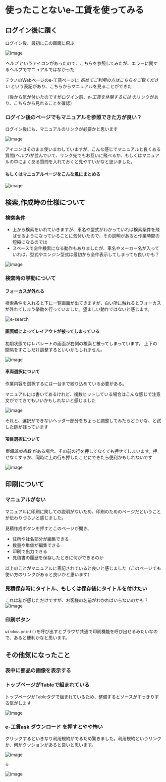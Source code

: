 # 使ったことないe-工賃を使ってみる

## ログイン後に躓く

ログイン後、最初にこの画面に飛ぶ

![image](https://user-images.githubusercontent.com/11056457/175254799-78e1aef1-a6eb-45f4-9fc1-8084b3e2b277.png)

*ヘルプ* というアイコンがあったので、こちらを参照してみたが、エラーに関するヘルプでマニュアルではなかった

テクノのWebページのe-工賃ページに *初めてご利用の方はこちらをご覧ください* という表記があり、こちらからマニュアルを見ることができた

（後から気が付いたのですがログイン前、*e-工賃を体験するには* のリンクがあり、こちらから見れることを確認）

### ログイン後のページでもマニュアルを参照できた方が良い？

ログイン後にも、マニュアルのリンクが必要かと思います

![image](https://user-images.githubusercontent.com/11056457/175255807-7b46e89f-3f8f-40df-846e-c1f1722baca8.png)

アイコンはそのまま使いまわしていますが、こんな感じでマニュアルと良くある質問(ヘルプ)が並んでいて、リンク先でもお互いに飛べるか、もしくはマニュアルの中によくある質問を入れておくと見やすいかなと思いました。

#### もしくはマニュアルページをこんな風にまとめる

![image](https://user-images.githubusercontent.com/11056457/175454068-06484742-418e-4dd3-b8ce-c4ad42cc8c34.png)

## 検索,作成時の仕様について

### 検索条件

- 上から検索をいれていきますが、車名や型式がわかっていれば検索条件を飛ばせるようになっていることに気付いたので、その説明があると作業時間の短縮になるのでは
- スペースで全件検索になる動作もありましたが、車名やメーカー名が入っていれば、型式やエンジン型式は最初から全件表示してしまっても良いかも？

![image](https://user-images.githubusercontent.com/11056457/175257063-5704a997-a5c6-4c98-9425-b822943836a1.png)

### 検索時の挙動について

#### フォーカスが外れる

検索条件を入れると下に一覧画面が出てきますが、白い所に触れるとフォーカスが外れてしまう挙動を行っていました。望ましい動作ではないと感じます。

![e-search](https://user-images.githubusercontent.com/11056457/175257693-80539eaa-30b0-450d-ab65-0a26e23620d9.gif)

#### 画面幅によってレイアウトが被ってしまっている

初期状態ではレバレートの画面が右側の検索と被ってしまっています。
上下の間隔をすこしだけ調整するといいかもしれません。

![image](https://user-images.githubusercontent.com/11056457/175258016-9a2be31d-3efd-480b-bcdd-060d422c3b39.png)

#### 車両選択について

作業内容を選択するには一台まで絞り込めている必要がある。

マニュアルには書いてあるけれど、複数ヒットしている場合はこんな感じで注意文がでてきてもいいかもしれないと感じました

![image](https://user-images.githubusercontent.com/11056457/175260899-413a0f64-0ed4-40e1-b202-4640a301bd86.png)

それと、選択ができないヘッダー部分をちょっと調整してみたらどうかな、と試した跡が残っています

#### 項目選択について

*整備追加点数* がある場合、その前の行を押してなくても押せてしまいます。押せなくするか、同時に上の行も押したことにできたら便利かもしれないです

![image](https://user-images.githubusercontent.com/11056457/175270134-cc0397c5-a906-473c-a495-fc490adb52e4.png)

## 印刷について

### マニュアルがない

マニュアルに印刷に関しての説明がないため、印刷のためのページだということが伝わりづらいと感じました。

見積作成ボタンを押すとこのページが開き、

- 住所や社名部分が編集できる
- 数量や単価が編集できる
- 印刷で出力できる
- 見積書の履歴を保存したときに何ができるのか

以上のことがマニュアルに表記されていると良いと感じました（このページでも使い方のリンクがあると良いかと思います）

### 見積保存時にタイトル、もしくは保存後にタイトルを付けたい

これは私が感じただけですが、お客様の名前がわかればいらないのかも？
![image](https://user-images.githubusercontent.com/11056457/175267539-252f704f-eefc-4542-b5bc-f7c6c4a5235b.png)

### 印刷ボタン

`window.print()`を呼び出すとブラウザ共通で印刷機能を呼び出せるみたいなので、あると便利かなと思います。

## その他気になったこと

### 表中に部品の画像を表示する

### トップページがTableで組まれている

トップページがTableタグで組まれているため、整備するとソースがすっきりする気がします

![image](https://user-images.githubusercontent.com/11056457/175268316-03ef07cd-ed4f-4903-a317-8ef3ee056029.png)

### e-工賃ask ダウンロード を押すとやや怖い

クリックするといきなり利用規約がでるため驚きました。利用規約というリンクか、何かクッションがあると良いと思います。

![image](https://user-images.githubusercontent.com/11056457/175268701-976143f8-fde2-4128-b778-62d9bd4b61cb.png)

↓

![image](https://user-images.githubusercontent.com/11056457/175268648-4c3f4b0e-0a67-44c7-9067-a1f3a5b6c91b.png)
